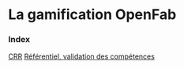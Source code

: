 # La gamification OpenFab

### Index

[CRR](https://github.com/zuperninja/WIP/blob/master/OpenFab/Gamification/crr.md)
[Référentiel, validation des compétences](https://github.com/zuperninja/WIP/blob/master/OpenFab/Gamification/referentiel-pedagogique.md)
